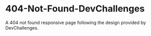 # 404-Not-Found-DevChallenges
A 404 not found responsive page following the design provided by DevChallenges.
